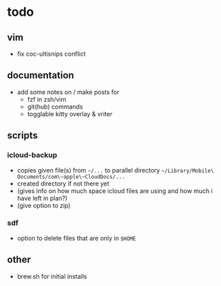 # todo

## vim

- fix coc-ultisnips conflict

## documentation

- add some notes on / make posts for
  - fzf in zsh/vim
  - git(hub) commands
  - togglable kitty overlay & vriter

## scripts

### icloud-backup

- copies given file(s) from `~/...` to parallel directory `~/Library/Mobile\
  Documents/com\~apple\~CloudDocs/...`
- created directory if not there yet
- (gives info on how much space icloud files are using and how much i have left
  in plan?)
- (give option to zip)

### sdf

- option to delete files that are only in `$HOME`

## other

- brew.sh for initial installs
